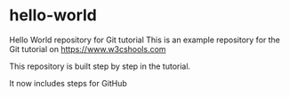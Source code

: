 # hello-world
Hello World repository for Git tutorial
This is an example repository for the Git tutorial on https://www.w3cshools.com

This repository is built step by step in the tutorial.

It now includes steps for GitHub
